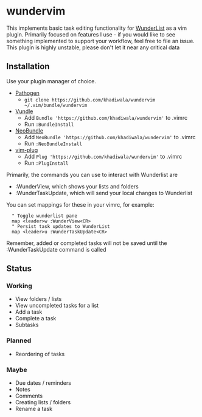 # wundervim

This implements basic task editing functionality for [WunderList](http://wunderlist.com) as a vim plugin. Primarily focused on features I use - if you would like to see something implemented to support your workflow, feel free to file an issue.
This plugin is highly unstable, please don't let it near any critical data

## Installation

Use your plugin manager of choice.

- [Pathogen](https://github.com/tpope/vim-pathogen)
  - `git clone https://github.com/khadiwala/wundervim ~/.vim/bundle/wundervim`
- [Vundle](https://github.com/gmarik/vundle)
  - Add `Bundle 'https://github.com/khadiwala/wundervim'` to .vimrc
  - Run `:BundleInstall`
- [NeoBundle](https://github.com/Shougo/neobundle.vim)
  - Add `NeoBundle 'https://github.com/khadiwala/wundervim'` to .vimrc
  - Run `:NeoBundleInstall`
- [vim-plug](https://github.com/junegunn/vim-plug)
  - Add `Plug 'https://github.com/khadiwala/wundervim'` to .vimrc
  - Run `:PlugInstall`

Primarily, the commands you can use to interact with Wunderlist are

- :WunderView, which shows your lists and folders
- :WunderTaskUpdate, which will send your local changes to Wunderlist

You can set mappings for these in your vimrc, for example:

```
  " Toggle wunderlist pane
  map <leader>w :WunderView<CR>
  " Persist task updates to WunderList
  map <leader>u :WunderTaskUpdate<CR>
```

Remember, added or completed tasks will not be saved until the :WunderTaskUpdate command is called

## Status

### Working
- View folders / lists
- View uncompleted tasks for a list
- Add a task
- Complete a task
- Subtasks

### Planned
- Reordering of tasks

### Maybe
- Due dates / reminders
- Notes
- Comments
- Creating lists / folders
- Rename a task
